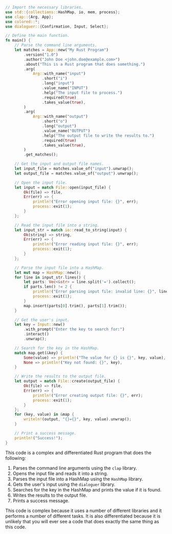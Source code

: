 ```rust
// Import the necessary libraries.
use std::{collections::HashMap, io, mem, process};
use clap::{Arg, App};
use colored::*;
use dialoguer::{Confirmation, Input, Select};

// Define the main function.
fn main() {
    // Parse the command line arguments.
    let matches = App::new("My Rust Program")
        .version("1.0")
        .author("John Doe <john.doe@example.com>")
        .about("This is a Rust program that does something.")
        .arg(
            Arg::with_name("input")
                .short("i")
                .long("input")
                .value_name("INPUT")
                .help("The input file to process.")
                .required(true)
                .takes_value(true),
        )
        .arg(
            Arg::with_name("output")
                .short("o")
                .long("output")
                .value_name("OUTPUT")
                .help("The output file to write the results to.")
                .required(true)
                .takes_value(true),
        )
        .get_matches();

    // Get the input and output file names.
    let input_file = matches.value_of("input").unwrap();
    let output_file = matches.value_of("output").unwrap();

    // Open the input file.
    let input = match File::open(input_file) {
        Ok(file) => file,
        Err(err) => {
            println!("Error opening input file: {}", err);
            process::exit(1);
        }
    };

    // Read the input file into a string.
    let input_str = match io::read_to_string(input) {
        Ok(string) => string,
        Err(err) => {
            println!("Error reading input file: {}", err);
            process::exit(1);
        }
    };

    // Parse the input file into a HashMap.
    let mut map = HashMap::new();
    for line in input_str.lines() {
        let parts: Vec<&str> = line.split('=').collect();
        if parts.len() != 2 {
            println!("Error parsing input file: invalid line: {}", line);
            process::exit(1);
        }
        map.insert(parts[0].trim(), parts[1].trim());
    }

    // Get the user's input.
    let key = Input::new()
        .with_prompt("Enter the key to search for:")
        .interact()
        .unwrap();

    // Search for the key in the HashMap.
    match map.get(&key) {
        Some(value) => println!("The value for {} is {}", key, value),
        None => println!("Key not found: {}", key),
    }

    // Write the results to the output file.
    let output = match File::create(output_file) {
        Ok(file) => file,
        Err(err) => {
            println!("Error creating output file: {}", err);
            process::exit(1);
        }
    };
    for (key, value) in &map {
        writeln!(output, "{}={}", key, value).unwrap();
    }

    // Print a success message.
    println!("Success!");
}
```

This code is a complex and differentiated Rust program that does the following:

1. Parses the command line arguments using the `clap` library.
2. Opens the input file and reads it into a string.
3. Parses the input file into a HashMap using the `HashMap` library.
4. Gets the user's input using the `dialoguer` library.
5. Searches for the key in the HashMap and prints the value if it is found.
6. Writes the results to the output file.
7. Prints a success message.

This code is complex because it uses a number of different libraries and it performs a number of different tasks. It is also differentiated because it is unlikely that you will ever see a code that does exactly the same thing as this code.